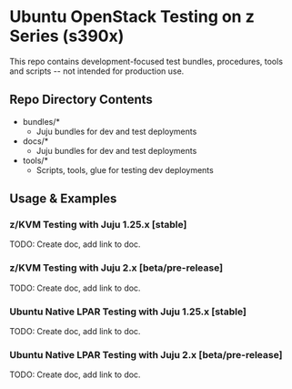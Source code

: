 # Ubuntu OpenStack Testing on z Series (s390x)

This repo contains development-focused test bundles, procedures, tools and scripts -- not intended for production use.


## Repo Directory Contents
* bundles/*
    * Juju bundles for dev and test deployments
* docs/*
    * Juju bundles for dev and test deployments
* tools/* 
    * Scripts, tools, glue for testing dev deployments


## Usage & Examples

### z/KVM Testing with Juju 1.25.x [stable]
TODO: Create doc, add link to doc.

### z/KVM Testing with Juju 2.x [beta/pre-release]
TODO: Create doc, add link to doc.

### Ubuntu Native LPAR Testing with Juju 1.25.x [stable]
TODO: Create doc, add link to doc.

### Ubuntu Native LPAR Testing with Juju 2.x [beta/pre-release]
TODO: Create doc, add link to doc.
